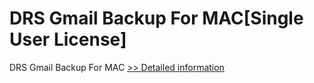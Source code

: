 # DRS Gmail Backup For MAC[Single User License]
DRS Gmail Backup For MAC
[>> Detailed information](https://secure.shareit.com/shareit/product.html?productid=301004891&affiliateid=200057808)